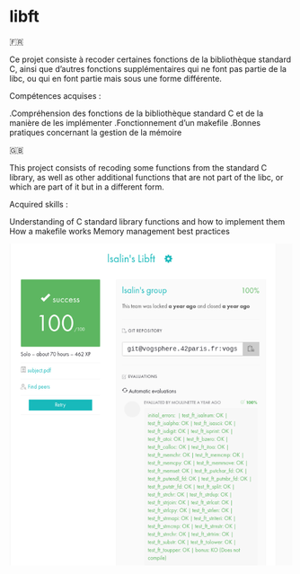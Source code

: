# libft

🇫🇷

Ce projet consiste à recoder certaines fonctions de la bibliothèque standard C, ainsi que d’autres fonctions supplémentaires qui ne font pas partie de la libc, ou qui en font partie mais sous une forme différente.

Compétences acquises :

.Compréhension des fonctions de la bibliothèque standard C et de la manière de les implémenter
.Fonctionnement d’un makefile
.Bonnes pratiques concernant la gestion de la mémoire

🇬🇧

This project consists of recoding some functions from the standard C library, as well as other additional functions that are not part of the libc, or which are part of it but in a different form.

Acquired skills :

Understanding of C standard library functions and how to implement them
How a makefile works
Memory management best practices

![rating](rating.png)
